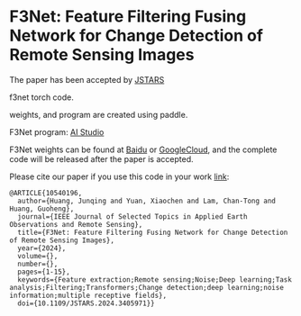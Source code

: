 # F3Net: Feature Filtering Fusing Network for Change Detection of Remote Sensing Images
The paper has been accepted by [JSTARS](https://ieeexplore.ieee.org/document/10540196)

f3net torch code. 

weights, and program are created using paddle.

F3Net program: [AI Studio](https://aistudio.baidu.com/projectdetail/7967708?sUid=285037&shared=1&ts=1717043536848)

F3Net weights can be found at [Baidu](https://aistudio.baidu.com/datasetdetail/250593) or [GoogleCloud](https://drive.google.com/file/d/1YbskRCxcS6AhDsuiIM38WYYiiB5o-rfu/view?usp=sharing), and the complete code will be released after the paper is accepted.


Please cite our paper if you use this code in your work [link](https://ieeexplore.ieee.org/document/10540196):

```
@ARTICLE{10540196,
  author={Huang, Junqing and Yuan, Xiaochen and Lam, Chan-Tong and Huang, Guoheng}, 
  journal={IEEE Journal of Selected Topics in Applied Earth Observations and Remote Sensing},  
  title={F3Net: Feature Filtering Fusing Network for Change Detection of Remote Sensing Images},  
  year={2024},
  volume={},
  number={},
  pages={1-15},
  keywords={Feature extraction;Remote sensing;Noise;Deep learning;Task analysis;Filtering;Transformers;Change detection;deep learning;noise information;multiple receptive fields},
  doi={10.1109/JSTARS.2024.3405971}}
```

